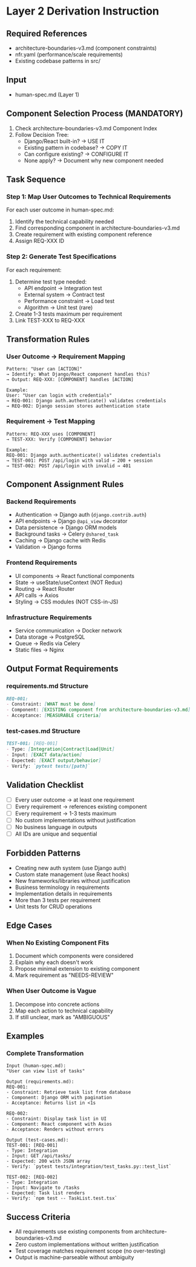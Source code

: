 # Layer 2 Derivation Instruction

## Required References
- architecture-boundaries-v3.md (component constraints)
- nfr.yaml (performance/scale requirements)
- Existing codebase patterns in src/

## Input
- human-spec.md (Layer 1)

## Component Selection Process (MANDATORY)
1. Check architecture-boundaries-v3.md Component Index
2. Follow Decision Tree:
   - Django/React built-in? → USE IT
   - Existing pattern in codebase? → COPY IT
   - Can configure existing? → CONFIGURE IT
   - None apply? → Document why new component needed

## Task Sequence

### Step 1: Map User Outcomes to Technical Requirements
For each user outcome in human-spec.md:
1. Identify the technical capability needed
2. Find corresponding component in architecture-boundaries-v3.md
3. Create requirement with existing component reference
4. Assign REQ-XXX ID

### Step 2: Generate Test Specifications
For each requirement:
1. Determine test type needed:
   - API endpoint → Integration test
   - External system → Contract test
   - Performance constraint → Load test
   - Algorithm → Unit test (rare)
2. Create 1-3 tests maximum per requirement
3. Link TEST-XXX to REQ-XXX

## Transformation Rules

### User Outcome → Requirement Mapping
```
Pattern: "User can [ACTION]"
→ Identify: What Django/React component handles this?
→ Output: REQ-XXX: [COMPONENT] handles [ACTION]

Example:
User: "User can login with credentials"
→ REQ-001: Django auth.authenticate() validates credentials
→ REQ-002: Django session stores authentication state
```

### Requirement → Test Mapping
```
Pattern: REQ-XXX uses [COMPONENT]
→ TEST-XXX: Verify [COMPONENT] behavior

Example:
REQ-001: Django auth.authenticate() validates credentials
→ TEST-001: POST /api/login with valid → 200 + session
→ TEST-002: POST /api/login with invalid → 401
```

## Component Assignment Rules

### Backend Requirements
- Authentication → Django auth (`django.contrib.auth`)
- API endpoints → Django `@api_view` decorator
- Data persistence → Django ORM models
- Background tasks → Celery `@shared_task`
- Caching → Django cache with Redis
- Validation → Django forms

### Frontend Requirements
- UI components → React functional components
- State → useState/useContext (NOT Redux)
- Routing → React Router
- API calls → Axios
- Styling → CSS modules (NOT CSS-in-JS)

### Infrastructure Requirements
- Service communication → Docker network
- Data storage → PostgreSQL
- Queue → Redis via Celery
- Static files → Nginx

## Output Format Requirements

### requirements.md Structure
```markdown
REQ-001:
- Constraint: [WHAT must be done]
- Component: [EXISTING component from architecture-boundaries-v3.md]
- Acceptance: [MEASURABLE criteria]
```

### test-cases.md Structure
```markdown
TEST-001: [REQ-001]
- Type: [Integration|Contract|Load|Unit]
- Input: [EXACT data/action]
- Expected: [EXACT output/behavior]
- Verify: `pytest tests/[path]`
```

## Validation Checklist
- [ ] Every user outcome → at least one requirement
- [ ] Every requirement → references existing component
- [ ] Every requirement → 1-3 tests maximum
- [ ] No custom implementations without justification
- [ ] No business language in outputs
- [ ] All IDs are unique and sequential

## Forbidden Patterns
- Creating new auth system (use Django auth)
- Custom state management (use React hooks)
- New frameworks/libraries without justification
- Business terminology in requirements
- Implementation details in requirements
- More than 3 tests per requirement
- Unit tests for CRUD operations

## Edge Cases

### When No Existing Component Fits
1. Document which components were considered
2. Explain why each doesn't work
3. Propose minimal extension to existing component
4. Mark requirement as "NEEDS-REVIEW"

### When User Outcome is Vague
1. Decompose into concrete actions
2. Map each action to technical capability
3. If still unclear, mark as "AMBIGUOUS"

## Examples

### Complete Transformation
```
Input (human-spec.md):
"User can view list of tasks"

Output (requirements.md):
REQ-001:
- Constraint: Retrieve task list from database
- Component: Django ORM with pagination
- Acceptance: Returns list in <1s

REQ-002:
- Constraint: Display task list in UI
- Component: React component with Axios
- Acceptance: Renders without errors

Output (test-cases.md):
TEST-001: [REQ-001]
- Type: Integration
- Input: GET /api/tasks/
- Expected: 200 with JSON array
- Verify: `pytest tests/integration/test_tasks.py::test_list`

TEST-002: [REQ-002]
- Type: Integration
- Input: Navigate to /tasks
- Expected: Task list renders
- Verify: `npm test -- TaskList.test.tsx`
```

## Success Criteria
- All requirements use existing components from architecture-boundaries-v3.md
- Zero custom implementations without written justification
- Test coverage matches requirement scope (no over-testing)
- Output is machine-parseable without ambiguity